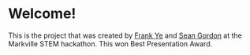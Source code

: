 # Welcome!

This is the project that was created by [Frank Ye](https://github.com/frankye8998) and [Sean Gordon](https://github.com/VarGeneric) at the Markville STEM hackathon. This won Best Presentation Award.
